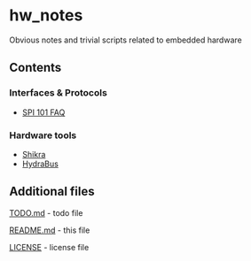 

# hw_notes


Obvious notes and trivial scripts related to embedded hardware




## Contents


### Interfaces & Protocols

 - [SPI 101 FAQ](../master/proto_spi.md)


### Hardware tools

 - [Shikra](../master/hw_shikra.md)
 - [HydraBus](../master/hw_hydrabus.md)




## Additional files

[TODO.md](../master/TODO.md)
	- todo file

[README.md](../master/README.md)
	- this file

[LICENSE](../master/LICENSE)
	- license file




